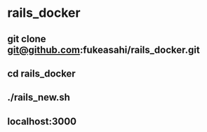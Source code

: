 # rails_docker

## git clone git@github.com:fukeasahi/rails_docker.git

## cd rails_docker

## ./rails_new.sh

## localhost:3000
